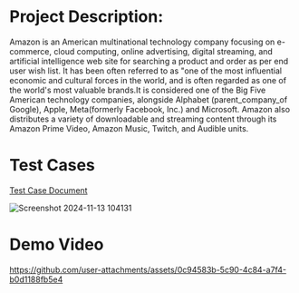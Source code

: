 # Project Description:

Amazon is an American multinational technology company focusing on e-commerce, cloud computing, online advertising, digital streaming, and artificial intelligence web site for searching a product and order as per end user wish list. It has been often referred to as "one of the most influential economic and cultural forces in the world, and is often regarded as one of the world's most valuable brands.It is considered one of the Big Five American technology companies, alongside Alphabet (parent_company_of Google), Apple, Meta(formerly Facebook, Inc.) and Microsoft. Amazon also distributes a variety of downloadable and streaming content through its Amazon Prime Video, Amazon Music, Twitch, and Audible units.

# Test Cases
[Test Case Document](https://docs.google.com/spreadsheets/d/15S9DsDgUH3LFgbpWyBorsRv4IIwApI118LeWfWsbTXo/edit?gid=1576637980#gid=1576637980)

![Screenshot 2024-11-13 104131](https://github.com/user-attachments/assets/54b2a70a-8026-4f8f-85bf-cf48ebe9b503)

# Demo Video

https://github.com/user-attachments/assets/0c94583b-5c90-4c84-a7f4-b0d1188fb5e4

